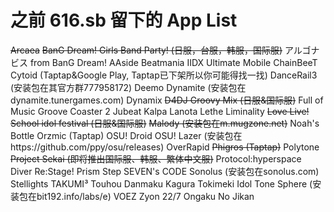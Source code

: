 # 之前 616.sb 留下的 App List

~~Arcaea~~
~~BanG Dream! Girls Band Party! (日服，台服，韩服，国际服)~~
アルゴナビス from BanG Dream! AAside
Beatmania IIDX Ultimate Mobile
ChainBeeT
Cytoid (Taptap&Google Play, Taptap已下架所以你可能得找一找)
DanceRail3 (安装包在其官方群777958172)
Deemo
Dynamite (安装包在dynamite.tunergames.com)
Dynamix
~~D4DJ Groovy Mix (日服&国际服)~~
Full of Music
Groove Coaster 2
Jubeat
Kalpa
Lanota
Lethe
Liminality
~~Love Live! School idol festival (日服&国际服)~~
~~Malody (安装包在m.mugzone.net)~~
Noah's Bottle
Orzmic (Taptap)
OSU! Droid
OSU! Lazer (安装包在https://github.com/ppy/osu/releases)
OverRapid
~~Phigros (Taptap)~~
Polytone
~~Project Sekai (即将推出国际服、韩服、繁体中文服)~~
Protocol:hyperspace Diver
Re:Stage! Prism Step
SEVEN's CODE
Sonolus (安装包在sonolus.com)
Stellights
TAKUMI³
Touhou Danmaku Kagura
Tokimeki Idol
Tone Sphere (安装包在bit192.info/labs/e)
VOEZ
Zyon
22/7 Ongaku No Jikan